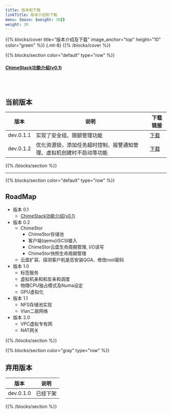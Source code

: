```yaml
---
title: 版本和下载
linkTitle: 版本介绍和下载
menu: {main: {weight: 30}}
weight: 30
---
```


{{% blocks/cover title="版本介绍及下载" image_anchor="top" height="10" color="green"  %}}
{.mt-8}
{{% /blocks/cover %}}

{{% blocks/section color="default" type="row" %}}

#### [ChimeStack功能介绍(v0.1)](/release/landscape)

<br></br>


## 当前版本

|版本|说明|下载链接|
|----|----|-------|
|dev.0.1.1|实现了安全组、限额管理功能|[下载](http://download.chimestack.io/dev.0.1.1/)|
|dev.0.1.2|优化资源锁，添加任务超时控制、报警通知管理、虚拟机创建时不启动等功能|[下载](http://download.chimestack.io/dev.0.1.2/)|

{{% /blocks/section %}}
  
<hr/>
{{% blocks/section color="default" type="row" %}}

## RoadMap

- 版本 0.1
  - [ChimeStack功能介绍(v0.1)](/release/landscape)
- 版本 0.2 
  - ChimeStor
    - ChimeStor存储池
    - 客户端(qemu)iSCSI接入
    - ChimeStor云盘生命周期管理, I/O读写
    - ChimeStor快照生命周期管理
  - 云盘扩容、探测客户机是否安装QGA、修改root密码
- 版本 1.0 
  - 标签服务
  - 虚拟机亲和和反亲和调度
  - 物理CPU独占模式及Numa设定
  - GPU虚拟化
- 版本 1.1 
  - NFS存储池实现
  - Vlan二层网络
- 版本 2.0 
  - VPC虚拟专有网
  - NAT网关

{{% /blocks/section %}}

{{% blocks/section color="gray" type="row" %}}

## 弃用版本

|版本|说明|
|----|----|
|dev.0.1.0|已经下架|

{{% /blocks/section %}}


